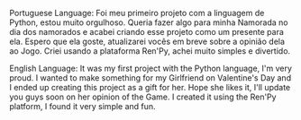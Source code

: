 Portuguese Language:
  Foi meu primeiro projeto com a linguagem de Python, estou muito orgulhoso. Queria fazer algo para minha Namorada no dia dos namorados e acabei criando esse projeto como um presente para ela. Espero que ela goste, atualizarei vocês em breve sobre a opinião dela ao Jogo. Criei usando a plataforma Ren'Py, achei muito simples e divertido.
 
English Language:
   It was my first project with the Python language, I'm very proud. I wanted to make something for my Girlfriend on Valentine's Day and I ended up creating this project as a gift for her. Hope she likes it, I'll update you guys soon on her opinion of the Game. I created it using the Ren'Py platform, I found it very simple and fun.
  
  
